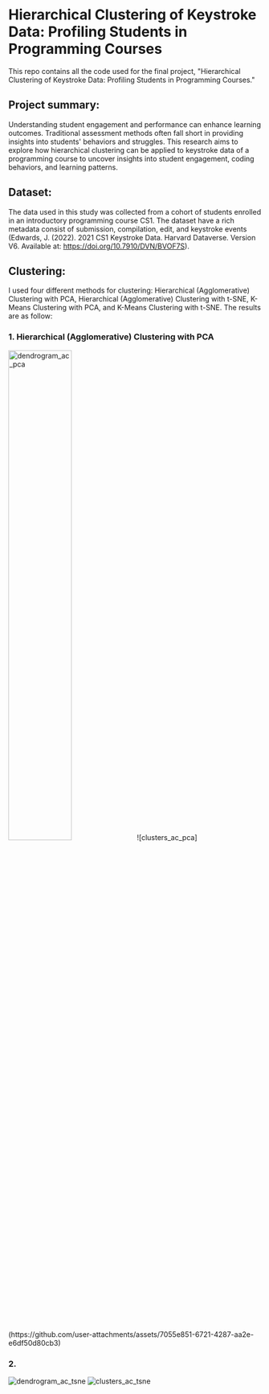 # Hierarchical Clustering of Keystroke Data: Profiling Students in Programming Courses

This repo contains all the code used for the final project, "Hierarchical Clustering of Keystroke Data: Profiling Students in Programming Courses."

## Project summary: 

Understanding student engagement and performance can enhance learning outcomes. Traditional assessment methods often fall short in providing insights into students' behaviors and struggles. This research aims to explore how hierarchical clustering can be applied to keystroke data of a programming course to uncover insights into student engagement, coding behaviors, and learning patterns.

## Dataset:

The data used in this study was collected from a cohort of students enrolled in an introductory programming course CS1. The dataset have a rich metadata consist of submission, compilation, edit, and keystroke events (Edwards, J. (2022). 2021 CS1 Keystroke Data. Harvard Dataverse. Version V6. Available at: https://doi.org/10.7910/DVN/BVOF7S).

## Clustering:

I used four different methods for clustering: Hierarchical (Agglomerative) Clustering with PCA, Hierarchical (Agglomerative) Clustering with t-SNE, K-Means Clustering with PCA, and K-Means Clustering with t-SNE.
The results are as follow:

### 1. Hierarchical (Agglomerative) Clustering with PCA
<img src="https://github.com/user-attachments/assets/79c2a936-0d6d-4902-b345-d6b09419eae3" alt="dendrogram_ac_pca" width=50% height=50%/>
![clusters_ac_pca](https://github.com/user-attachments/assets/7055e851-6721-4287-aa2e-e6df50d80cb3)


### 2. 
![dendrogram_ac_tsne](https://github.com/user-attachments/assets/7c50a55f-72c3-4802-be4e-25e099eefb59)
![clusters_ac_tsne](https://github.com/user-attachments/assets/f53eef16-e2c5-431a-adc0-1ed29da30e53)







